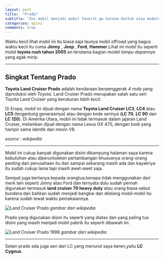 ```yaml
---
layout: post
title:  "Prado"
subtitle: "Ini mobil menjadi mobil favorit gw karena bentuk atau modelnya yang cukup sederhana"
categories: opini
comments: true
---
```


Waktu kecil lihat mobil ini itu biasa saja taunya mobil offroad yang bagus waktu kecil itu cuma **Jimny** , **Jeep** , **Ford**, **Hammer**.Lihat ini mobil itu seperti mobil **toyota rush tahun 2005** an terutama bagian model _lampu depannya_ yang agak mirip.

---

## Singkat Tentang Prado

**Toyota Land Cruiser Prado** adalah kendaraan berpenggerak *4 roda* yang diproduksi oleh *Toyota*. Land Cruiser Prado merupakan salah satu seri Toyota Land Cruiser yang berukuran _lebih kecil_.

Di Eropa, mobil ini dijual dengan nama **Toyota Land Cruiser LC3**, **LC4** atau **LC5** (tergantung generasinya) atau dengan kode serinya (**LC 70**, **LC 90** dan **LC 120**). Di Amerika Utara, mobil ini tidak termasuk dalam jajaran Land Cruiser, melainkan dijual dengan nama Lexus GX 470, dengan bodi yang hampir sama identik dan mesin V8. 

*source  : wikipedia*

---

Mobil ini cukup banyak digunakan disini dikampung halaman saya karena _kebutuhan_ atau _diperuntukkan_ pertambangan khususnya orang-orang penting dari perusahaan itu dan sampai sekarang masih ada dan kayaknya itu sudah cukup lama tapi masih awet-awet saja.

Sempat juga bertanya kepada orangtua,kenapa tidak menggunakan dari merk lain seperti Jimny atau Ford dan ternyata dulu sudah pernah digunakan  termasuk **land cruiser 70 heavy duty** atau orang biasa sebut bundera dan bahkan sudah menjadi bangkai dan dilelang mobil-mobil itu karena sudah lewat waktu pemakaiannya.

![Land Cruiser Prado](https://upload.wikimedia.org/wikipedia/commons/thumb/5/54/Toyota_Land_Cruiser_front_20071126.jpg/1200px-Toyota_Land_Cruiser_front_20071126.jpg) 
*gambar dari wikipedia*

Prado yang digunakan disini itu seperti yang diatas dan yang paling tua disini yang masih menjadi mobil pabrik itu seperti dibawah ini.

![Land Cruiser Prado 1998](https://upload.wikimedia.org/wikipedia/commons/thumb/c/c1/1998_Toyota_Land_Cruiser_Prado_%28VZJ95R%29_GXL_5-door_wagon_%282011-03-10%29.jpg/1024px-1998_Toyota_Land_Cruiser_Prado_%28VZJ95R%29_GXL_5-door_wagon_%282011-03-10%29.jpg) 
*gambar dari wikipedia*

---

Selain prado ada juga seri dari LC yang menurut saya keren,yaitu **LC Cygnus**.
